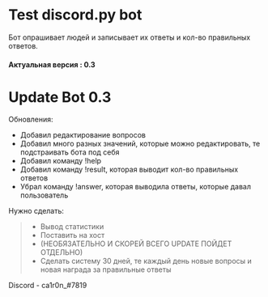 # Test discord.py bot
Бот опрашивает людей и записывает их ответы и кол-во правильных ответов.
#### Актуальная версия : 0.3

# Update Bot 0.3
Обновления:
  - Добавил редактирование вопросов
  - Добавил много разных значений,  которые можно редактировать, те подстраивать бота под себя
  - Добавил команду !help
  - Добавил команду !result, которая выводит кол-во правильных ответов
  - Убрал команду !answer, которая выводила ответы, которые давал пользователь
  
Нужно сделать:
>   - Вывод статистики
>   - Поставить на хост
>   - (НЕОБЯЗАТЕЛЬНО И СКОРЕЙ ВСЕГО UPDATE ПОЙДЕТ ОТДЕЛЬНО)
>   - Сделать систему 30 дней, те каждый день новые вопросы и новая награда за правильные ответы

Discord - ca1r0n_#7819
